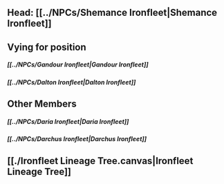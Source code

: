 ## Head: [[../NPCs/Shemance Ironfleet|Shemance Ironfleet]]
## Vying for position
##### [[../NPCs/Gandour Ironfleet|Gandour Ironfleet]]
##### [[../NPCs/Dalton Ironfleet|Dalton Ironfleet]]
## Other Members
##### [[../NPCs/Daria Ironfleet|Daria Ironfleet]]
##### [[../NPCs/Darchus Ironfleet|Darchus Ironfleet]]
## [[./Ironfleet Lineage Tree.canvas|Ironfleet Lineage Tree]]
